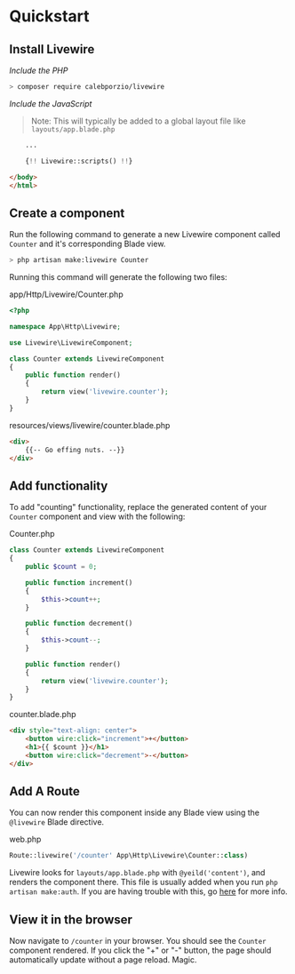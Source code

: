 # Quickstart

## Install Livewire

*Include the PHP*
```bash
> composer require calebporzio/livewire
```

*Include the JavaScript*
> Note: This will typically be added to a global layout file like `layouts/app.blade.php`
<div title="Component"><div title="Component__class"><div char="fade">

```html
    ...
```
</div>

```php
    {!! Livewire::scripts() !!}
```
<div char="fade">

```html
</body>
</html>
```
</div></div></div>

## Create a component

Run the following command to generate a new Livewire component called `Counter` and it's corresponding Blade view.

```bash
> php artisan make:livewire Counter
```

Running this command will generate the following two files:

<div title="Component">
<div title="Component__class">

app/Http/Livewire/Counter.php
```php
<?php

namespace App\Http\Livewire;

use Livewire\LivewireComponent;

class Counter extends LivewireComponent
{
    public function render()
    {
        return view('livewire.counter');
    }
}
```
</div>
<div title="Component__view">

resources/views/livewire/counter.blade.php
```html
<div>
    {{-- Go effing nuts. --}}
</div>
```
</div>
</div>

## Add functionality

To add "counting" functionality, replace the generated content of your `Counter` component and view with the following:

<div title="Component"><div title="Component__class">

Counter.php
```php
class Counter extends LivewireComponent
{
    public $count = 0;

    public function increment()
    {
        $this->count++;
    }

    public function decrement()
    {
        $this->count--;
    }

    public function render()
    {
        return view('livewire.counter');
    }
}
```
</div><div title="Component__view">

counter.blade.php
```html
<div style="text-align: center">
    <button wire:click="increment">+</button>
    <h1>{{ $count }}</h1>
    <button wire:click="decrement">-</button>
</div>
```
</div></div>

## Add A Route

You can now render this component inside any Blade view using the `@livewire` Blade directive.

<div title="Component"><div title="Component__class">

web.php
```php
Route::livewire('/counter' App\Http\Livewire\Counter::class)
```
</div></div>

<div title="Warning"><div title="Warning__content">

Livewire looks for `layouts/app.blade.php` with `@yeild('content')`, and renders the component there. This file is usually added when you run `php artisan make:auth`. If you are having trouble with this, go [here](/livewire/docs/rendering_components) for more info.
</div></div>

## View it in the browser

Now navigate to `/counter` in your browser. You should see the `Counter` component rendered. If you click the "+" or "-" button, the page should automatically update without a page reload. Magic.
